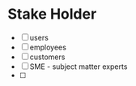 # Stake Holder
- [ ] users
- [ ] employees
- [ ] customers
- [ ] SME - subject matter experts
- [ ] 
